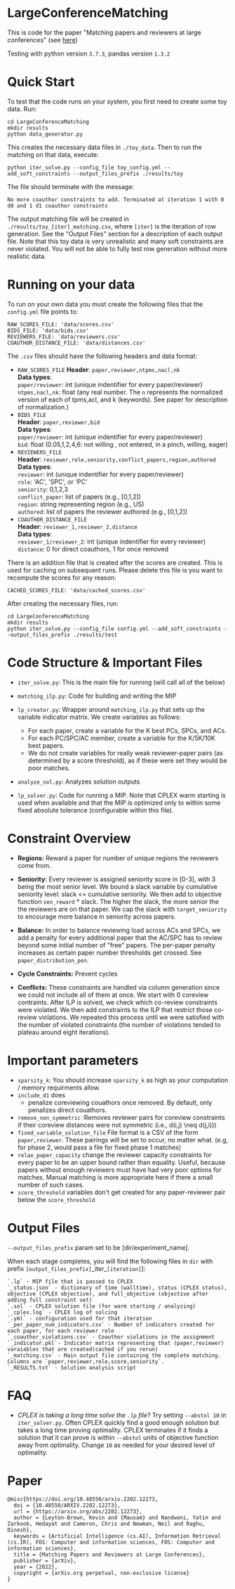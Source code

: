 # LargeConferenceMatching
This is code for the paper "Matching papers and reviewers at large conferences" (see [here](https://arxiv.org/abs/2202.12273))


Testing with python version `3.7.3`, pandas version `1.3.2`

# Quick Start

To test that the code runs on your system, you first need to create some toy data. Run:
```
cd LargeConferenceMatching
mkdir results
python data_generator.py
```
This creates the necessary data files in `./toy_data`. Then to run the matching on that data, execute:
```
python iter_solve.py --config_file toy_config.yml --add_soft_constraints --output_files_prefix ./results/toy
```
The file should terminate with the message:
```
No more coauthor constraints to add. Terminated at iteration 1 with 0 d0 and 1 d1 coauthor constraints
```
The output matching file will be created in `./results/toy_[iter]_matching.csv`, where `[iter]` is the iteration of row generation. See the "Output Files" section for a description of each output file. Note that this toy data is very unrealistic and many soft constraints are never violated. You will not be able to fully test row generation without more realistic data.

# Running on your data

To run on your own data you must create the following files that the `config.yml` file points to:
```
RAW_SCORES_FILE: 'data/scores.csv'
BIDS_FILE: 'data/bids.csv'
REVIEWERS_FILE: 'data/reviewers.csv'
COAUTHOR_DISTANCE_FILE: 'data/distances.csv'
```

The `.csv` files should have the following headers and data format:
- `RAW_SCORES_FILE`
**Header**: `paper,reviewer,ntpms,nacl,nk`\
**Data types**:\
`paper/reviewer`: int (unique indentifier for every paper/reviewer)\
`ntpms,nacl,nk`: float (any real number. The `n` represents the normalized version of each of tpms,acl, and k (keywords). See paper for description of normalization.)
- `BIDS_FILE`\
**Header**: `paper,reviewer,bid`\
**Data types**:\
`paper/reviewer`: int (unique indentifier for every paper/reviewer)\
`bid`: float (0.05,1,2,4,6: not willing , not entered, in a pinch, willing, eager)
- `REVIEWERS_FILE`\
**Header**: `reviewer,role,seniority,conflict_papers,region,authored`\
**Data types**:\
`reviewer`: int (unique indentifier for every paper/reviewer)\
`role`: 'AC', 'SPC', or 'PC'\
`seniority`: 0,1,2,3\
`conflict_paper`: list of papers (e.g., [0,1,2])\
`region`: string representing region (e.g., US)\
`authored`: list of papers the reviewer authored (e.g., [0,1,2])
- `COAUTHOR_DISTANCE_FILE`\
**Header**: `reviewer_1,reviewer_2,distance`\
**Data types**:\
`reviewer_1/reviewer_2`: int (unique indentifier for every reviewer)\
`distance`: 0 for direct coauthors, 1 for once removed

There is an addition file that is created after the scores are created. This is used for caching on subsequent runs. Please delete this file is you want to recompute the scores for any reason:
```
CACHED_SCORES_FILE: 'data/cached_scores.csv'
```

After creating the necessary files, run:

```
cd LargeConferenceMatching
mkdir results
python iter_solve.py --config_file config.yml --add_soft_constraints --output_files_prefix ./results/test
```


# Code Structure & Important Files
- `iter_solve.py`: This is the main file for running (will call all of the below)

- `matching_ilp.py`: Code for building and writing the MIP
- `lp_creator.py`: Wrapper around `matching_ilp.py` that sets up the variable indicator matrix. We create variables as follows:
    - For each paper, create a variable for the K best PCs, SPCs, and ACs.
    - For each PC/SPC/AC member, create a variable for the K/5K/10K best papers. 
    - We do not create variables for really weak reviewer-paper pairs (as determined by a score threshold), as if these were set they would be poor matches.

- `analyze_sol.py`: Analyzes solution outputs
- `lp_solver.py`: Code for running a MIP. Note that CPLEX warm starting is used when available and that the MIP is optimized only to within some fixed absolute tolerance (configurable within this file).

# Constraint Overview

- **Regions:** Reward a paper for number of unique regions the reviewers come from.

- **Seniority:** Every reviewer is assigned seniority score in [0-3], with 3 being the most senior level. We bound a slack variable by cumulative seniority level: slack <= cumulative seniority. We then add to objective function `sen_reward` * slack. The higher the slack, the more senior the the reviewers are on that paper. We cap the slack with `target_seniority` to encourage more balance in seniority across papers.

- **Balance:** In order to balance reviewing load across ACs and SPCs, we add a penalty for every additional paper that the AC/SPC has to review beyond some initial number of "free" papers. The per-paper penalty increases as certain paper number thresholds get crossed. See `paper_distribution_pen`.

- **Cycle Constraints:** Prevent cycles

- **Conflicts:** These constraints are handled via column generation since we could not include all of them at once. We start with 0 coreview contraints. After ILP is solved, we check which co-review constraints were violated. We then add constraints to the ILP that restrict those co-review violations. We repeated this process until we were satisfied with the number of violated constraints (the number of violations tended to plateau around eight iterations).

# Important parameters

- `sparsity_k`: You should increase `sparsity_k` as high as your computation / memory requirments allow.
- `include_d1` does
    - penalize coreviewing couathors once removed. By default, only penalizes direct couathors.
- `remove_non_symmetric` :Removes reviewer pairs for coreview constraints if their coreview distances were not symmetric (i.e., d(i,j) \neq d(j,i)))
- `fixed_variable_solution_file` File format is a CSV of the form `paper,reviewer`. These pairings will be set to occur, no matter what. (e.g, for phase 2, would pass a file for fixed phase 1 matches)
- `relax_paper_capacity` change the reviewer capacity constraints for every paper to be an upper bound rather than equality. Useful, because papers without enough reviewers must have had very poor options for matches. Manual matching is more appropriate here if there a small number of such cases.
- `score_threshold` variables don't get created for any paper-reviewer pair below the `score_threshold`


# Output Files

`--output_files_prefix` param set to be [dir/experiment_name].

When each stage completes, you will find the following files in `dir` with prefix `[output_files_prefix]`\_iter\_`[iteration]`]: 

    `.lp` - MIP file that is passed to CPLEX    
    `_status.json` - dictionary of time (walltime), status (CPLEX status), objective (CPLEX objective), and full_objective (objective after adding full constraint set)
    `.sol` - CPLEX solution file (for warm starting / analyzing)
    `_cplex.log` - CPLEX log of solcing
    `.yml` - configuration used for that iteration
    `_per_paper_num_indicators.csv` - Number of indicators created for each paper, for each reviewer role
    `_coauthor_violations.csv` - Coauthor violations in the assignment
    `_indicator.pkl`- Indicator matrix representing that (paper,reviewer) varaiables that are created(cached if you rerun)
    `_matching.csv` - Main output file containing the complete matching. Columns are `paper,reviewer,role,score,seniority`.
    `_RESULTS.txt` - Solution analysis script 

# FAQ

- *CPLEX is taking a long time solve the `.lp` file?* Try setting `--abstol 10` in `iter_solver.py`. Often CPLEX quickly find a good enough solution but takes a long time proving optimality. CPLEX terminates if it finds a solution that it can prove is within `--abstol` units of objective function away from optimality. Change `10` as needed for your desired level of optimality.

# Paper

```
@misc{https://doi.org/10.48550/arxiv.2202.12273,
  doi = {10.48550/ARXIV.2202.12273},
  url = {https://arxiv.org/abs/2202.12273},
  author = {Leyton-Brown, Kevin and {Mausam} and Nandwani, Yatin and Zarkoob, Hedayat and Cameron, Chris and Newman, Neil and Raghu, Dinesh},
  keywords = {Artificial Intelligence (cs.AI), Information Retrieval (cs.IR), FOS: Computer and information sciences, FOS: Computer and information sciences},
  title = {Matching Papers and Reviewers at Large Conferences},
  publisher = {arXiv},
  year = {2022},
  copyright = {arXiv.org perpetual, non-exclusive license}
}




